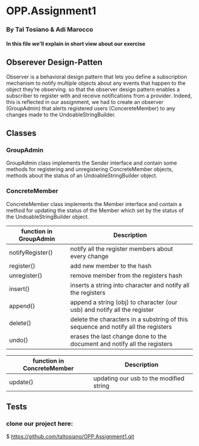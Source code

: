 # OPP.Assignment1

### By Tal Tosiano & Adi Marocco

#### In this file we'll explain in short view about our exercise

## Obserever Design-Patten
Observer is a behavioral design pattern that lets you define a subscription mechanism to notify multiple objects about any events that happen to the object they’re observing. so that the observer design pattern enables a subscriber to register with and receive notifications from a provider.
Indeed, this is reflected in our assignment, we had to create an observer (GroupAdmin) that alerts registered users (ConcereteMember) to any changes made to the UndoableStringBuilder.

## Classes

### GroupAdmin
GroupAdmin class implements the Sender interface and contain some methods for registering and unregistering ConcreteMember objects, methods about the status of an UndoableStringBuilder object.

### ConcreteMember
ConcreteMember class implements the Member interface and contain a method for updating the status of the Member which set by the status of the UndoableStringBuilder object.

|function in GroupAdmin |  Description | 
| ------------ | ------------ | 
| notifyRegister() | notify all the register members about every change |  
| register() | add new member to the hash |   
| unregister() | remove member from the registers hash | 
| insert() | inserts a string into character and notify all the registers |  
| append() | append a string (obj) to character (our usb) and notify all the register |  
| delete() | delete the characters in a substring of this sequence and notify all the registers |  
| undo() | erases the last change done to the document and notify all the registers | 

|function in ConcreteMember |  Description | 
| ------------ | ------------ | 
| update() | updating our usb to the modified string |  

## Tests

### clone our project here: 
$ https://github.com/taltosiano/OPP.Assignment1.git
